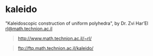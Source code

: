 kaleido
=======

"Kaleidoscopic  construction  of  uniform polyhedra", by Dr. Zvi Har’El  <rl@math.technion.ac.il>

> http://www.math.technion.ac.il/~rl/

> ftp://ftp.math.technion.ac.il/kaleido/